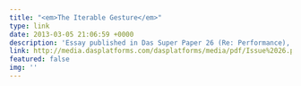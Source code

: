 ```yaml
---
title: "<em>The Iterable Gesture</em>"
type: link
date: 2013-03-05 21:06:59 +0000
description: 'Essay published in Das Super Paper 26 (Re: Performance), March 2013'
link: http://media.dasplatforms.com/dasplatforms/media/pdf/Issue%2026.pdf
featured: false
img: ''
---
```

